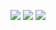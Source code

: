 
[![](https://img.shields.io/github/v/release/machbase/machbase?sort=semver)](https://github.com/machbase/machbase/releases)
[![](https://github.com/machbase/neo-server/actions/workflows/ci-linux-arm64.yml/badge.svg)](https://github.com/machbase/neo-server/actions/workflows/ci-linux-arm64.yml)
[![](https://github.com/machbase/neo-server/actions/workflows/ci-linux-amd64.yml/badge.svg)](https://github.com/machbase/neo-server/actions/workflows/ci-linux-amd64.yml)


